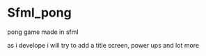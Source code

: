 # Sfml_pong
pong game made in sfml

as i develope i will try to add a title screen, power ups and lot more
